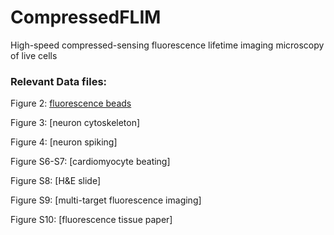 # CompressedFLIM
High-speed compressed-sensing fluorescence lifetime imaging microscopy of live cells

### Relevant Data files:

Figure 2: [fluorescence beads](https://figshare.com/s/841b13c73a1a35cc4e63)

Figure 3: [neuron cytoskeleton] 

Figure 4: [neuron spiking]

Figure S6-S7: [cardiomyocyte beating]

Figure S8: [H&E slide]

Figure S9: [multi-target fluorescence imaging]

Figure S10: [fluorescence tissue paper]
